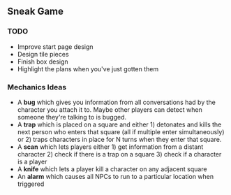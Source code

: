 ## Sneak Game

### TODO

* Improve start page design
* Design tile pieces
* Finish box design
* Highlight the plans when you've just gotten them

### Mechanics Ideas

* A **bug** which gives you information from all conversations had by the character you attach it to. Maybe other players can detect when someone they're talking to is bugged.
* A **trap** which is placed on a square and either 1) detonates and kills the next person who enters that square (all if multiple enter simultaneously) or 2) traps characters in place for N turns when they enter that square.
* A **scan** which lets players either 1) get information from a distant character 2) check if there is a trap on a square 3) check if a character is a player
* A **knife** which lets a player kill a character on any adjacent square
* An **alarm** which causes all NPCs to run to a particular location when triggered